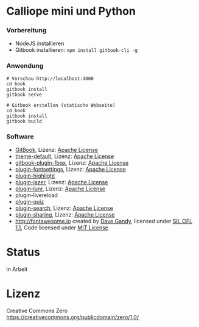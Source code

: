 # Calliope mini und Python

### Vorbereitung 

* NodeJS installieren
* Gitbook installieren: `npm install gitbook-cli -g`

### Anwendung

```
# Vorschau http://localhost:4000
cd book
gitbook install
gitbook serve

# Gitbook erstellen (statische Webseite)
cd book
gitbook install
gitbook build
```

### Software

* [GitBook](https://github.com/GitbookIO/gitbook), Lizenz: [Apache License](https://github.com/GitbookIO/gitbook/blob/master/LICENSE)
* [theme-default](https://github.com/GitbookIO/theme-default), Lizenz: [Apache License](https://github.com/GitbookIO/theme-default/blob/master/LICENSE)
* [gitbook-plugin-fbqx](https://github.com/Erwin-Chan/gitbook-plugin-fbqx), Lizenz: [Apache License](https://github.com/Erwin-Chan/gitbook-plugin-fbqx/blob/master/LICENSE)
* [plugin-fontsettings](https://github.com/GitbookIO/plugin-fontsettings), Lizenz: [Apache License](https://github.com/GitbookIO/plugin-fontsettings/blob/master/LICENSE)
* [plugin-highlight](https://github.com/GitbookIO/plugin-highlight)
* [plugin-jazer](http://sokartema.github.io/gitbook-plugin-jazer/), Lizenz: [Apache License](https://github.com/sokartema/gitbook-plugin-jazer/blob/master/LICENSE)
* [plugin-lunr](https://github.com/GitbookIO/plugin-lunr), Lizenz: [Apache License](https://github.com/GitbookIO/plugin-lunr/blob/master/LICENSE)
* plugin-livereload
* [plugin-quiz](https://github.com/chudaol/gitbook-plugin-quiz)
* [plugin-search](https://github.com/GitbookIO/plugin-search), Lizenz: [Apache License](https://github.com/GitbookIO/plugin-search/blob/master/LICENSE)
* [plugin-sharing](https://github.com/GitbookIO/plugin-sharing), Lizenz: [Apache License](https://github.com/GitbookIO/plugin-sharing/blob/master/LICENSE)
* http://fontawesome.io created by [Dave Gandy](https://twitter.com/davegandy), licensed under [SIL OFL 1.1](http://scripts.sil.org/OFL), Code licensed under [MIT License](http://opensource.org/licenses/mit-license.html)

# Status

in Arbeit

# Lizenz

Creative Commons Zero https://creativecommons.org/publicdomain/zero/1.0/
